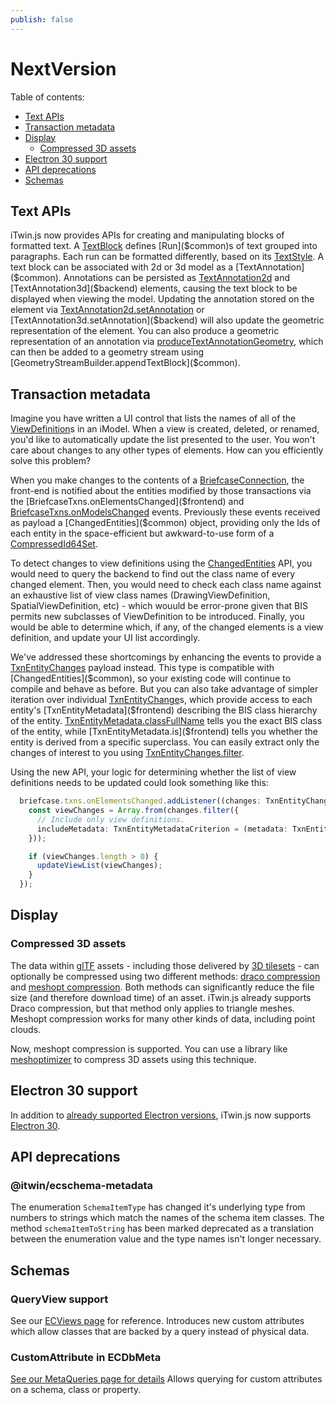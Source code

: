 ```yaml
---
publish: false
---
```


# NextVersion

Table of contents:

- [Text APIs](#text-apis)
- [Transaction metadata](#transaction-metadata)
- [Display](#display)
  - [Compressed 3D assets](#compressed-3d-assets)
- [Electron 30 support](#electron-30-support)
- [API deprecations](#api-deprecations)
- [Schemas](#schemas)

## Text APIs

iTwin.js now provides APIs for creating and manipulating blocks of formatted text. A [TextBlock]($common) defines [Run]($common)s of text grouped into paragraphs. Each run can be formatted differently, based on its [TextStyle]($common). A text block can be associated with 2d or 3d model as a [TextAnnotation]($common). Annotations can be persisted as [TextAnnotation2d]($backend) and [TextAnnotation3d]($backend) elements, causing the text block to be displayed when viewing the model. Updating the annotation stored on the element via [TextAnnotation2d.setAnnotation]($backend) or [TextAnnotation3d.setAnnotation]($backend) will also update the geometric representation of the element. You can also produce a geometric representation of an annotation via [produceTextAnnotationGeometry]($backend), which can then be added to a geometry stream using [GeometryStreamBuilder.appendTextBlock]($common).

## Transaction metadata

Imagine you have written a UI control that lists the names of all of the [ViewDefinition]($backend)s in an iModel. When a view is created, deleted, or renamed, you'd like to automatically update the list presented to the user. You won't care about changes to any other types of elements. How can you efficiently solve this problem?

When you make changes to the contents of a [BriefcaseConnection]($frontend), the front-end is notified about the entities modified by those transactions via the [BriefcaseTxns.onElementsChanged]($frontend) and [BriefcaseTxns.onModelsChanged]($frontend) events. Previously these events received as payload a [ChangedEntities]($common) object, providing only the Ids of each entity in the space-efficient but awkward-to-use form of a [CompressedId64Set]($bentley).

To detect changes to view definitions using the [ChangedEntities]($common) API, you would need to query the backend to find out the class name of every changed element. Then, you would need to check each class name against an exhaustive list of view class names (DrawingViewDefinition, SpatialViewDefinition, etc) - which wouuld be error-prone given that BIS permits new subclasses of ViewDefinition to be introduced. Finally, you would be able to determine which, if any, of the changed elements is a view definition, and update your UI list accordingly.

We've addressed these shortcomings by enhancing the events to provide a [TxnEntityChanges]($frontend) payload instead. This type is compatible with [ChangedEntities]($common), so your existing code will continue to compile and behave as before. But you can also take advantage of simpler iteration over individual [TxnEntityChange]($frontend)s, which provide access to each entity's [TxnEntityMetadata]($frontend) describing the BIS class hierarchy of the entity. [TxnEntityMetadata.classFullName]($frontend) tells you the exact BIS class of the entity, while [TxnEntityMetadata.is]($frontend) tells you whether the entity is derived from a specific superclass. You can easily extract only the changes of interest to you using [TxnEntityChanges.filter]($frontend).

Using the new API, your logic for determining whether the list of view definitions needs to be updated could look something like this:

```ts
  briefcase.txns.onElementsChanged.addListener((changes: TxnEntityChanges) => {
    const viewChanges = Array.from(changes.filter({
      // Include only view definitions.
      includeMetadata: TxnEntityMetadataCriterion = (metadata: TxnEntityMetadata) => metadata.is("BisCore:ViewDefinition");
    }));

    if (viewChanges.length > 0) {
      updateViewList(viewChanges);
    }
  });
```

## Display

### Compressed 3D assets

The data within [glTF](https://en.wikipedia.org/wiki/GlTF) assets - including those delivered by [3D tilesets](https://github.com/CesiumGS/3d-tiles) - can optionally be compressed using two different methods: [draco compression](https://github.com/KhronosGroup/glTF/blob/main/extensions/2.0/Khronos/KHR_draco_mesh_compression/README.md) and [meshopt compression](https://github.com/KhronosGroup/glTF/tree/main/extensions/2.0/Vendor/EXT_meshopt_compression). Both methods can significantly reduce the file size (and therefore download time) of an asset. iTwin.js already supports Draco compression, but that method only applies to triangle meshes. Meshopt compression works for many other kinds of data, including point clouds.

Now, meshopt compression is supported. You can use a library like [meshoptimizer](https://github.com/zeux/meshoptimizer) to compress 3D assets using this technique.

## Electron 30 support

In addition to [already supported Electron versions](../learning/SupportedPlatforms.md#electron), iTwin.js now supports [Electron 30](https://www.electronjs.org/blog/electron-30-0).

## API deprecations

### @itwin/ecschema-metadata

The enumeration `SchemaItemType` has changed it's underlying type from numbers to strings which match the names of the schema item classes.
The method `schemaItemToString` has been marked deprecated as a translation between the enumeration value and the type names isn't longer necessary.

## Schemas

### QueryView support

See our [ECViews page](../learning/ECSqlReference/Views.md) for reference.
Introduces new custom attributes which allow classes that are backed by a query instead of physical data.

### CustomAttribute in ECDbMeta

[See our MetaQueries page for details](../learning/ECSqlReference/MetaQueries.md#examples-on-how-to-query-for-custom-attributes)
Allows querying for custom attributes on a schema, class or property.
